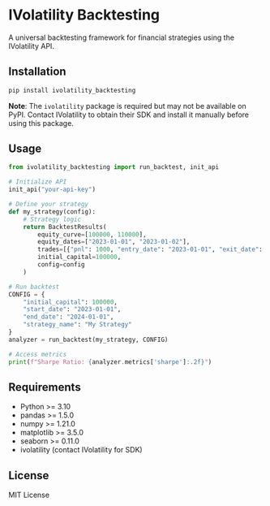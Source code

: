 # IVolatility Backtesting
A universal backtesting framework for financial strategies using the IVolatility API.

## Installation
```bash
pip install ivolatility_backtesting
```

**Note**: The `ivolatility` package is required but may not be available on PyPI. Contact IVolatility to obtain their SDK and install it manually before using this package.

## Usage
```python
from ivolatility_backtesting import run_backtest, init_api

# Initialize API
init_api("your-api-key")

# Define your strategy
def my_strategy(config):
    # Strategy logic
    return BacktestResults(
        equity_curve=[100000, 110000],
        equity_dates=["2023-01-01", "2023-01-02"],
        trades=[{"pnl": 1000, "entry_date": "2023-01-01", "exit_date": "2023-01-02"}],
        initial_capital=100000,
        config=config
    )

# Run backtest
CONFIG = {
    "initial_capital": 100000,
    "start_date": "2023-01-01",
    "end_date": "2024-01-01",
    "strategy_name": "My Strategy"
}
analyzer = run_backtest(my_strategy, CONFIG)

# Access metrics
print(f"Sharpe Ratio: {analyzer.metrics['sharpe']:.2f}")
```

## Requirements
- Python >= 3.10
- pandas >= 1.5.0
- numpy >= 1.21.0
- matplotlib >= 3.5.0
- seaborn >= 0.11.0
- ivolatility (contact IVolatility for SDK)

## License
MIT License